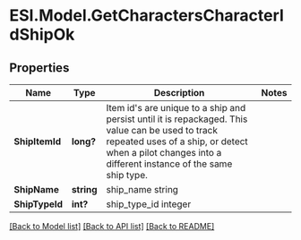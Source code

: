 # ESI.Model.GetCharactersCharacterIdShipOk
## Properties

Name | Type | Description | Notes
------------ | ------------- | ------------- | -------------
**ShipItemId** | **long?** | Item id&#39;s are unique to a ship and persist until it is repackaged. This value can be used to track repeated uses of a ship, or detect when a pilot changes into a different instance of the same ship type. | 
**ShipName** | **string** | ship_name string | 
**ShipTypeId** | **int?** | ship_type_id integer | 

[[Back to Model list]](../README.md#documentation-for-models) [[Back to API list]](../README.md#documentation-for-api-endpoints) [[Back to README]](../README.md)

